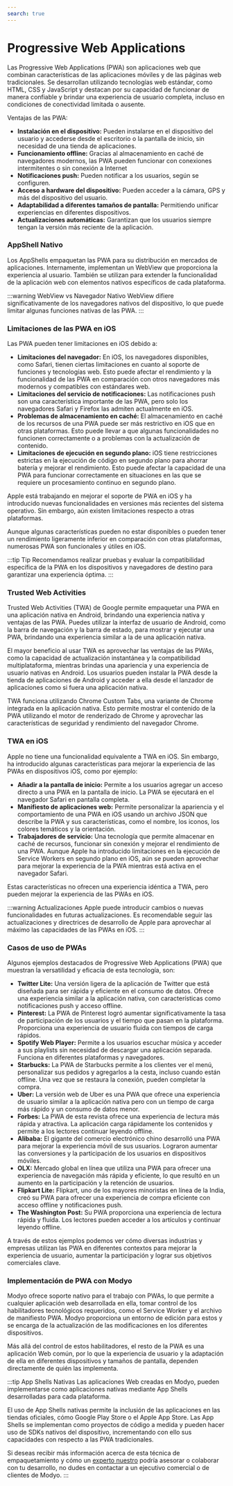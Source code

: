 ```yaml
---
search: true
---
```


# Progressive Web Applications

Las Progressive Web Applications (PWA) son aplicaciones web que combinan características de las aplicaciones móviles y de las páginas web tradicionales. Se desarrollan utilizando tecnologías web estándar, como HTML, CSS y JavaScript y destacan por su capacidad de funcionar de manera confiable y brindar una experiencia de usuario completa, incluso en condiciones de conectividad limitada o ausente.

Ventajas de las PWA:

- **Instalación en el dispositivo:** Pueden instalarse en el dispositivo del usuario y accederse desde el escritorio o la pantalla de inicio, sin necesidad de una tienda de aplicaciones.
- **Funcionamiento offline:** Gracias al almacenamiento en caché de navegadores modernos, las PWA pueden funcionar con conexiones intermitentes o sin conexión a Internet
- **Notificaciones push:** Pueden notificar a los usuarios, según se configuren.
- **Acceso a hardware del dispositivo:** Pueden acceder a la cámara, GPS y más del dispositivo del usuario.
- **Adaptabilidad a diferentes tamaños de pantalla:** Permitiendo unificar experiencias en diferentes dispositivos.
- **Actualizaciones automáticas:** Garantizan que los usuarios siempre tengan la versión más reciente de la aplicación.


### AppShell Nativo

Los AppShells empaquetan las PWA para su distribución en mercados de aplicaciones. Internamente, implementan un WebView que proporciona la experiencia al usuario. También se utilizan para extender la funcionalidad de la aplicación web con elementos nativos específicos de cada plataforma.

:::warning WebView vs Navegador Nativo
WebView difiere significativamente de los navegadores nativos del dispositivo, lo que puede limitar algunas funciones nativas de las PWA.
:::

### Limitaciones de las PWA en iOS

Las PWA pueden tener limitaciones en iOS debido a:

- **Limitaciones del navegador:** En iOS, los navegadores disponibles, como Safari, tienen ciertas limitaciones en cuanto al soporte de funciones y tecnologías web. Esto puede afectar el rendimiento y la funcionalidad de las PWA en comparación con otros navegadores más modernos y compatibles con estándares web.
- **Limitaciones del servicio de notificaciones:** Las notificaciones push son una característica importante de las PWA, pero solo los navegadores Safari y Firefox las admiten actualmente en iOS.
- **Problemas de almacenamiento en caché:** El almacenamiento en caché de los recursos de una PWA puede ser más restrictivo en iOS que en otras plataformas. Esto puede llevar a que algunas funcionalidades no funcionen correctamente o a problemas con la actualización de contenido.
- **Limitaciones de ejecución en segundo plano:** iOS tiene restricciones estrictas en la ejecución de código en segundo plano para ahorrar batería y mejorar el rendimiento. Esto puede afectar la capacidad de una PWA para funcionar correctamente en situaciones en las que se requiere un procesamiento continuo en segundo plano.

Apple está trabajando en mejorar el soporte de PWA en iOS y ha introducido nuevas funcionalidades en versiones más recientes del sistema operativo. Sin embargo, aún existen limitaciones respecto a otras plataformas.

Aunque algunas características pueden no estar disponibles o pueden tener un rendimiento ligeramente inferior en comparación con otras plataformas, numerosas PWA son funcionales y útiles en iOS.

:::tip Tip
Recomendamos realizar pruebas y evaluar la compatibilidad específica de la PWA en los dispositivos y navegadores de destino para garantizar una experiencia óptima.
:::


### Trusted Web Activities

Trusted Web Activities (TWA) de Google permite empaquetar una PWA en una aplicación nativa en Android, brindando una experiencia nativa y ventajas de las PWA. Puedes utilizar la interfaz de usuario de Android, como la barra de navegación y la barra de estado, para mostrar y ejecutar una PWA, brindando una experiencia similar a la de una aplicación nativa.

El mayor beneficio al usar TWA es aprovechar las ventajas de las PWAs, como la capacidad de actualización instantánea y la compatibilidad multiplataforma, mientras brindas una apariencia y una experiencia de usuario nativas en Android. Los usuarios pueden instalar la PWA desde la tienda de aplicaciones de Android y acceder a ella desde el lanzador de aplicaciones como si fuera una aplicación nativa.

TWA funciona utilizando Chrome Custom Tabs, una variante de Chrome integrada en la aplicación nativa. Esto permite mostrar el contenido de la PWA utilizando el motor de renderizado de Chrome y aprovechar las características de seguridad y rendimiento del navegador Chrome.


### TWA en iOS

Apple no tiene una funcionalidad equivalente a TWA en iOS. Sin embargo, ha introducido algunas características para mejorar la experiencia de las PWAs en dispositivos iOS, como por ejemplo:

- **Añadir a la pantalla de inicio:** Permite a los usuarios agregar un acceso directo a una PWA en la pantalla de inicio. La PWA se ejecutará en el navegador Safari en pantalla completa.
- **Manifiesto de aplicaciones web:** Permite personalizar la apariencia y el comportamiento de una PWA en iOS usando un archivo JSON que describe la PWA y sus características, como el nombre, los iconos, los colores temáticos y la orientación.
- **Trabajadores de servicio:** Una tecnología que permite almacenar en caché de recursos, funcionar sin conexión y mejorar el rendimiento de una PWA. Aunque Apple ha introducido limitaciones en la ejecución de Service Workers en segundo plano en iOS, aún se pueden aprovechar para mejorar la experiencia de la PWA mientras está activa en el navegador Safari.

Estas características no ofrecen una experiencia idéntica a TWA, pero pueden mejorar la experiencia de las PWAs en iOS.

:::warning Actualizaciones
Apple puede introducir cambios o nuevas funcionalidades en futuras actualizaciones. Es recomendable seguir las actualizaciones y directrices de desarrollo de Apple para aprovechar al máximo las capacidades de las PWAs en iOS.
:::


### Casos de uso de PWAs

Algunos ejemplos destacados de Progressive Web Applications (PWA) que muestran la versatilidad y eficacia de esta tecnología, son:

- **Twitter Lite:** Una versión ligera de la aplicación de Twitter que está diseñada para ser rápida y eficiente en el consumo de datos. Ofrece una experiencia similar a la aplicación nativa, con características como notificaciones push y acceso offline.
- **Pinterest:** La PWA de Pinterest logró aumentar significativamente la tasa de participación de los usuarios y el tiempo que pasan en la plataforma. Proporciona una experiencia de usuario fluida con tiempos de carga rápidos.
- **Spotify Web Player:** Permite a los usuarios escuchar música y acceder a sus playlists sin necesidad de descargar una aplicación separada. Funciona en diferentes plataformas y navegadores.
- **Starbucks:** La PWA de Starbucks permite a los clientes ver el menú, personalizar sus pedidos y agregarlos a la cesta, incluso cuando están offline. Una vez que se restaura la conexión, pueden completar la compra.
- **Uber:** La versión web de Uber es una PWA que ofrece una experiencia de usuario similar a la aplicación nativa pero con un tiempo de carga más rápido y un consumo de datos menor.
- **Forbes:** La PWA de esta revista ofrece una experiencia de lectura más rápida y atractiva. La aplicación carga rápidamente los contenidos y permite a los lectores continuar leyendo offline.
- **Alibaba:** El gigante del comercio electrónico chino desarrolló una PWA para mejorar la experiencia móvil de sus usuarios. Lograron aumentar las conversiones y la participación de los usuarios en dispositivos móviles.
- **OLX:** Mercado global en línea que utiliza una PWA para ofrecer una experiencia de navegación más rápida y eficiente, lo que resultó en un aumento en la participación y la retención de usuarios.
- **Flipkart Lite:** Flipkart, uno de los mayores minoristas en línea de la India, creó su PWA para ofrecer una experiencia de compra eficiente con acceso offline y notificaciones push.
- **The Washington Post:** Su PWA proporciona una experiencia de lectura rápida y fluida. Los lectores pueden acceder a los artículos y continuar leyendo offline.

A través de estos ejemplos podemos ver cómo diversas industrias y empresas utilizan las PWA en diferentes contextos para mejorar la experiencia de usuario, aumentar la participación y lograr sus objetivos comerciales clave.


### Implementación de PWA con Modyo

Modyo ofrece soporte nativo para el trabajo con PWAs, lo que permite a cualquier aplicación web desarrollada en ella, tomar control de los habilitadores tecnológicos requeridos, como el Service Worker y el archivo de manifiesto PWA. Modyo proporciona un entorno de edición para estos y se encarga de la actualización de las modificaciones en los diferentes dispositivos.

Más allá del control de estos habilitadores, el resto de la PWA es una aplicación Web común, por lo que la experiencia de usuario y la adaptación de ella en diferentes dispositivos y tamaños de pantalla, dependen directamente de quién las implementa.

:::tip App Shells Nativas
Las aplicaciones Web creadas en Modyo, pueden implementarse como aplicaciones nativas mediante App Shells desarrolladas para cada plataforma.

El uso de App Shells nativas permite la inclusión de las aplicaciones en las tiendas oficiales, cómo Google Play Store o el Apple App Store. Las App Shells se implementan como proyectos de código a medida y pueden hacer uso de SDKs nativos del dispositivo, incrementando con ello sus capacidades con respecto a las PWA tradicionales.

Si deseas recibir más información acerca de esta técnica de empaquetamiento y cómo un [experto nuestro](https://modyo.com/services) podría asesorar o colaborar con tu desarrollo, no dudes en contactar a un ejecutivo comercial o de clientes de Modyo.
:::
